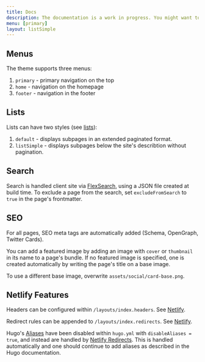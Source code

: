 ```yaml
---
title: Docs
description: The documentation is a work in progress. You might want to look at the markdown files on GitHub.
menu: [primary]
layout: listSimple
---
```


## Menus

The theme supports three menus:
1. `primary` - primary navigation on the top
2. `home` - navigation on the homepage
3. `footer` - navigation in the footer

## Lists

Lists can have two styles (see [lists](/lists/)):
1. `default` - displays subpages in an extended paginated format.
2. `listSimple` - displays subpages below the site's describtion without pagination.

## Search

Search is handled client site via [FlexSearch](https://nextapps-de.github.io/flexsearch/), using a JSON file created at build time.
To exclude a page from the search, set `excludeFromSearch` to `true` in the page's frontmatter.

## SEO

For all pages, SEO meta tags are automatically added (Schema, OpenGraph, Twitter Cards). 

You can add a featured image by adding an image with `cover` or `thumbnail` in its name to a page's bundle. If no featured image is specified, one is created automatically by writing the page's title on a base image.

To use a different base image, overwrite `assets/social/card-base.png`.

## Netlify Features

Headers can be configured within `/layouts/index.headers`. See [Netlify](https://www.netlify.com/docs/headers-and-basic-auth/).

Redirect rules can be appended to `/layouts/index.redirects`. See [Netlify](https://www.netlify.com/docs/redirects/).

Hugo's [Aliases](https://gohugo.io/content-management/urls/#aliases) have been disabled within `hugo.yml` with `disableAliases = true`, and instead are handled by [Netlify Redirects](https://www.netlify.com/docs/redirects/). This is handled automatically and one should continue to add aliases as described in the Hugo documentation.